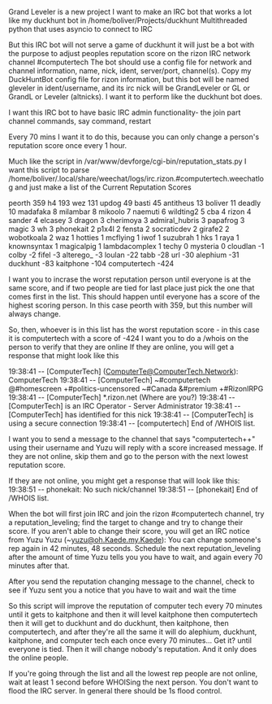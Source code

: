 Grand Leveler is a new project
I want to make an IRC bot that works a lot like my duckhunt bot in /home/boliver/Projects/duckhunt 
Multithreaded python that uses asyncio to connect to IRC

But this IRC bot will not serve a game of duckhunt
it will just be a bot with the purpose to adjust peoples reputation score on the rizon IRC network channel #computertech
The bot should use a config file for network and channel information, name, nick, ident, server/port, channel(s). 
Copy my DuckHuntBot config file for rizon information, but this bot will be named gleveler in ident/username, and its irc nick will be GrandLeveler or GL or GrandL or Leveler (altnicks). 
I want it to perform like the duckhunt bot does.

I want this IRC bot to have basic IRC admin functionality- the join part channel commands, say command, restart



Every 70 mins I want it to do this, because you can only change a person's reputation score once every 1 hour.

Much like the script in /var/www/devforge/cgi-bin/reputation_stats.py
I want this script to parse 
/home/boliver/.local/share/weechat/logs/irc.rizon.#computertech.weechatlog
and just make a list of the  Current Reputation Scores

peorth 359
h4 193
wez 131
updog 49
basti 45
antitheus 13
boliver 11
deadly 10
madafaka 8
milambar 8
mikoolo 7
naemuti 6
wildting2 5
cba 4
rizon 4
sander 4
elcasey 3
dragon 3
cherimoya 3
admiral_hubris 3
papafrog 3
magic 3
wh 3
phonekait 2
p1x4l 2
fensta 2
socraticdev 2
girafe2 2
wobotkoala 2
waz 1
hotties 1
mcflying 1
iwof 1
suzubrah 1
hks 1
raya 1
knownsyntax 1
magicalpig 1
lambdacomplex 1
techy 0
mysteria 0
cloudlan -1
colby -2
fifel -3
alterego_ -3
loulan -22
tabb -28
url -30
alephium -31
duckhunt -83
kaitphone -104
computertech -424

I want you to incrase the worst reputation person until everyone is at the same score, and if two people are tied for last place just pick the one that comes first in the list. This should happen until everyone has a score of the highest scoring person. In this case peorth with 359, but this number will always change.

So, then, whoever is in this list has the worst reputation score - in this case it is computertech with a score of -424
I want you to do a /whois on the person to verify that they are online
If they are online, you will get a response that might look like this

19:38:41	--	[ComputerTech] (ComputerTe@ComputerTech.Network): ComputerTech
19:38:41	--	[ComputerTech] ~#computertech @#homescreen +#politics-uncensored ~#Canada &#premium +#RizonIRPG
19:38:41	--	[ComputerTech] *.rizon.net (Where are you?)
19:38:41	--	[ComputerTech] is an IRC Operator - Server Administrator
19:38:41	--	[ComputerTech] has identified for this nick
19:38:41	--	[ComputerTech] is using a secure connection
19:38:41	--	[computertech] End of /WHOIS list.


I want you to send a message to the channel that says "computertech++" using their username and Yuzu will reply with a score increased message.
If they are not online, skip them and go to the person with the next lowest reputation score.

If they are not online, you might get a response that will look like this:
19:38:51	--	phonekait: No such nick/channel
19:38:51	--	[phonekait] End of /WHOIS list.



When the bot will first join IRC and join the rizon #computertech channel, try a reputation_leveling;
find the target to change and try to change their score.
If you aren't able to change their score, you will get an IRC notice from Yuzu
Yuzu (~yuzu@oh.Kaede.my.Kaede): You can change someone's rep again in 42 minutes, 48 seconds.
Schedule the next reputation_leveling after the amount of time Yuzu tells you you have to wait, and again every 70 minutes after that. 

After you send the reputation changing message to the channel, check to see if Yuzu sent you a notice that you have to wait and wait the time

So this script will improve the reputation of computer tech every 70 minutes until it gets to kaitphone and then it will level kaitphone then computertech then it will get to duckhunt and do duckhunt, then kaitphone, then computertech, and after they're all the same it will do alephium, duckhunt, kaitphone, and computer tech each once every 70 minutes... Get it? until everyone is tied. Then it will change nobody's reputation. And it only does the online people. 

If you're going through the list and all the lowest rep people are not online, wait at least 1 second before WHOISing the next person. You don't want to flood the IRC server. In general there should be 1s flood control. 

